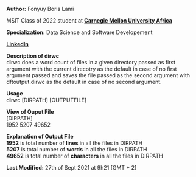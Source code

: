 **Author:** Fonyuy Boris Lami

MSIT Class of 2022 student at [**Carnegie Mellon University Africa**](https://www.africa.engineering.cmu.edu/about/index.html)

**Specialization:** Data Science and Software Developement

[**LinkedIn**](https://www.linkedin.com/in/borislami/)

**Description of dirwc**<br>
dirwc does a word count of files in a given directory passed as first argument with the
current direcotry as the default in case of no first argument passed and saves the
file passed as the second argument with dftoutput.dirwc as the default in case of no second
argument.

**Usage**<br>
dirwc [DIRPATH] [OUTPUTFILE]

**View of Ouput File**<br>
[DIRPATH]<br>
1952  5207 49652<br>

**Explanation of Output File**<br>
**1952** is total number of **lines** in all the files in DIRPATH <br>
**5207** is total number of **words** in all the files in DIRPATH <br>
**49652** is total number of **characters** in all the files in DIRPATH <br>

**Last Modified:**
27th of Sept 2021 at 9h21 [GMT + 2]
